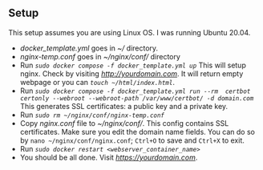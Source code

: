 ## Setup
This setup assumes you are using Linux OS. I was running Ubuntu 20.04.
- *docker_template.yml*       goes in *~/* directory.
- *nginx-temp.conf*           goes in *~/nginx/conf/* directory
- Run *`sudo docker compose -f docker_template.yml up`* 
This will setup nginx. Check by visiting *http://yourdomain.com*. It will return empty webpage or you can *`touch ~/html/index.html`*.
- Run *`sudo docker compose -f docker_template.yml run --rm  certbot certonly --webroot --webroot-path /var/www/certbot/ -d domain.com`*
This generates SSL certificates: a public key and a private key.
- Run *`sudo rm ~/nginx/conf/nginx-temp.conf`*
- Copy *nginx.conf* file to *~/nginx/conf/*. This config contains SSL certificates. Make sure you edit the domain name fields. You can do so by `nano ~/nginx/conf/nginx.conf`; `Ctrl+O` to save and `Ctrl+X` to exit.
- Run *`sudo docker restart <webserver_container_name>`*
- You should be all done. Visit *https://yourdomain.com*.